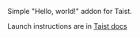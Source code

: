 Simple "Hello, world!" addon for Taist.

Launch instructions are in [Taist docs](http://docs.tai.st/quickstart/hello_world.html)
